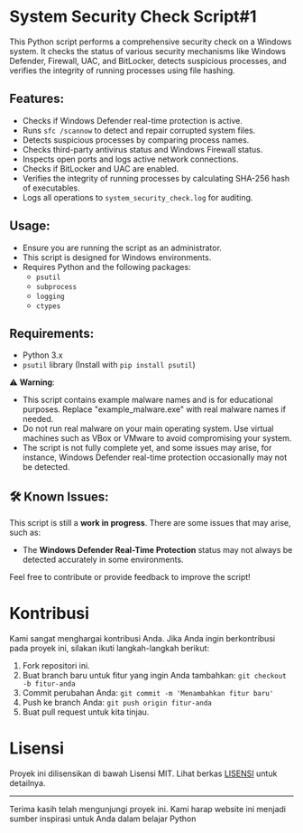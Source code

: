 # System Security Check Script#1

This Python script performs a comprehensive security check on a Windows system. It checks the status of various security mechanisms like Windows Defender, Firewall, UAC, and BitLocker, detects suspicious processes, and verifies the integrity of running processes using file hashing.

## Features:
- Checks if Windows Defender real-time protection is active.
- Runs `sfc /scannow` to detect and repair corrupted system files.
- Detects suspicious processes by comparing process names.
- Checks third-party antivirus status and Windows Firewall status.
- Inspects open ports and logs active network connections.
- Checks if BitLocker and UAC are enabled.
- Verifies the integrity of running processes by calculating SHA-256 hash of executables.
- Logs all operations to `system_security_check.log` for auditing.

## Usage:
- Ensure you are running the script as an administrator.
- This script is designed for Windows environments.
- Requires Python and the following packages:
  - `psutil`
  - `subprocess`
  - `logging`
  - `ctypes`

## Requirements:
- Python 3.x
- `psutil` library (Install with `pip install psutil`)

⚠ **Warning**: 
- This script contains example malware names and is for educational purposes. Replace "example_malware.exe" with real malware names if needed.
- Do not run real malware on your main operating system. Use virtual machines such as VBox or VMware to avoid compromising your system.
- The script is not fully complete yet, and some issues may arise, for instance, Windows Defender real-time protection occasionally may not be detected.

## 🛠 Known Issues:
This script is still a **work in progress**. There are some issues that may arise, such as:
- The **Windows Defender Real-Time Protection** status may not always be detected accurately in some environments.
  
Feel free to contribute or provide feedback to improve the script!

# Kontribusi
Kami sangat menghargai kontribusi Anda. Jika Anda ingin berkontribusi pada proyek ini, silakan ikuti langkah-langkah berikut:

1. Fork repositori ini.
2. Buat branch baru untuk fitur yang ingin Anda tambahkan: `git checkout -b fitur-anda`
3. Commit perubahan Anda: `git commit -m 'Menambahkan fitur baru'`
4. Push ke branch Anda: `git push origin fitur-anda`
5. Buat pull request untuk kita tinjau.

# Lisensi

Proyek ini dilisensikan di bawah Lisensi MIT. Lihat berkas [LISENSI](https://docs.github.com/en/repositories/managing-your-repositorys-settings-and-features/customizing-your-repository/licensing-a-repository) untuk detailnya.

---
Terima kasih telah mengunjungi proyek ini. Kami harap website ini menjadi sumber inspirasi untuk Anda dalam belajar Python
